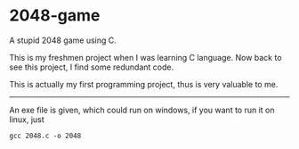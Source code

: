 # 2048-game
A stupid 2048 game using C.

This is my freshmen project when I was learning C language. Now back to see this project, I find some redundant code. 

This is actually my first programming project, thus is very valuable to me.

---
An exe file is given, which could run on windows, if you want to run it on linux, just
```
gcc 2048.c -o 2048
```
